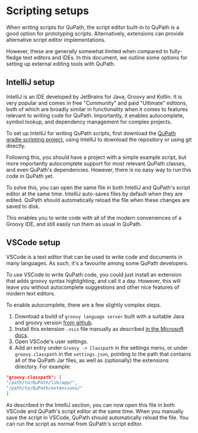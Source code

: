 # Scripting setups

When writing scripts for QuPath, the script editor built-in to QuPath is a good option for prototyping scripts. Alternatively, extensions can provide alternative script editor implementations.

However, these are generally somewhat limited when compared to fully-fledge text editors and IDEs. In this document, we outline some options for setting up external editing tools with QuPath.

## IntelliJ setup

IntelliJ is an IDE developed by JetBrains for Java, Groovy and Kotlin. It is very popular and comes in free "Community" and paid "Ultimate" editions, both of which are broadly similar in functionality when it comes to features relevant to writing code for QuPath. Importantly, it enables autocomplete, symbol lookup, and dependency management for complex projects.

To set up IntelliJ for writing QuPath scripts, first download the [QuPath gradle scripting project](https://github.com/qupath/qupath-gradle-scripting-project), using IntelliJ to download the repository or using git directly.

Following this, you should have a project with a simple example script, but more importantly autocomplete support for most relevant QuPath classes, and even QuPath's dependencies. However, there is no easy way to run this code in QuPath yet.

To solve this, you can open the same file in both IntelliJ and QuPath's script editor at the same time. IntelliJ auto-saves files by default when they are edited. QuPath should automatically reload the file when these changes are saved to disk.

This enables you to write code with all of the modern conveniences of a Groovy IDE, and still easily run them as usual in QuPath.

## VSCode setup

VSCode is a text editor that can be used to write code and documents in many languages. As such, it's a favourite among some QuPath developers.

To use VSCode to write QuPath code, you could just install an extension that adds groovy syntax highlighting, and call it a day. However, this will leave you without autocomplete suggestions and other nice features of modern text editors.

To enable autocomplete, there are a few slightly complex steps.

1. Download a build of `groovy language server` built with a suitable Java
    and groovy version
    [from github](https://github.com/alanocallaghan/groovy-language-server/releases/).
2. Install this extension `.vsix` file manually as described
    [in the Microsoft docs](https://learn.microsoft.com/en-us/visualstudio/ide/finding-and-using-visual-studio-extensions?view=vs-2022).
3. Open VSCode's user settings.
4. Add an entry under `Groovy -> Classpath` in the settings menu, or under
    `groovy.classpath` in the `settings.json`, pointing to the path that contains
    all of the QuPath Jar files, as well as (optionally) the extensions directory.
    For example:
```json
"groovy.classpath": [
"/path/to/QuPath/lib/app/",
"/path/to/QuPath/extensions/"
]
```

As described in the IntelliJ section, you can now open this file in both VSCode and QuPath's script editor at the same time. When you manually save the script in VSCode, QuPath should automatically reload the file. You can run the script as normal from QuPath's script editor.
